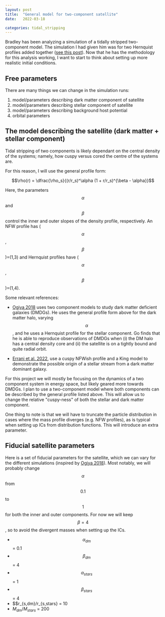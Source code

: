 ```yaml
---
layout: post
title:  "General model for two-component satellite"
date:   2022-03-18

categories: tidal_stripping
---
```


Bradley has been analyzing a simulation of a tidally stripped two-component model. The simulation I had given him was for two Hernquist profiles added together (<a href="https://ndrakos.github.io/blog/tidal_stripping/Two_Component_System/">see this post</a>). Now that he has the methodology for this analysis working, I want to start to think about setting up more realistic initial conditions.

## Free parameters

There are many things we can change in the simulation runs:

1. model/parameters describing dark matter component of satellite
2. model/parameters describing stellar component of satellite
3. model/parameters describing background host potential
4. orbital parameters


## The model describing the satellite (dark matter + stellar component)

Tidal stripping of two components is likely dependant on the central density of the systems; namely, how cuspy versus cored the centre of the systems are.

For this reason, I will use the general profile form:

$$\rho(r) = \dfrac{\rho_s}{(r/r_s)^\alpha (1 + r/r_s)^{\beta - \alpha}}$$

Here, the parameters $$\alpha$$ and $$\beta$$ control the inner and outer slopes of the density profile, respectively. An NFW profile has ($$\alpha$$, $$\beta$$)=(1,3) and Hernquist profiles have  ($$\alpha$$, $$\beta$$)=(1,4).

Some relevant references:

- <a href="https://ui.adsabs.harvard.edu/abs/2018MNRAS.480L.106O/abstract">Ogiya 2018</a> uses two component models to study dark matter deficient galaxies (DMDGs). He uses the general profile form above for the dark matter halo, varying $$\alpha$$, and he uses a Hernquist profile for the stellar component. Go finds that he is able to reproduce observations of DMDGs when  (i) the DM halo has a central density core and (ii) the satellite is on a tightly bound and quite radial orbit.

- <a href=https://arxiv.org/abs/2203.02513>Errani et al. 2022</a>, use a cuspy NFWish profile and a King model to demonstrate the possible origin of a stellar stream from a dark matter dominant galaxy.

For this project we will mostly be focusing on the dynamics of a two component system in energy space, but likely geared more towards DMDGs. I plan to use a two-component model where both components can be described by the general profile listed above. This will allow us to change the relative "cuspy-ness" of both the stellar and dark matter component.

One thing to note is that we will have to truncate the particle distribution in cases where the mass profile diverges (e.g. NFW profiles), as is typical when setting up ICs from distribution functions. This will introduce an extra parameter.

## Fiducial satellite parameters

Here is a set of fiducial parameters for the satellite, which we can vary for the different simulations (inspired by <a href="https://ui.adsabs.harvard.edu/abs/2018MNRAS.480L.106O/abstract">Ogiya 2018</a>). Most notably, we will probably change $$\alpha$$ from $$0.1$$ to $$1$$ for both the inner and outer components. For now we will keep $$\beta=4$$, so to avoid the divergent masses when setting up the ICs.


- $$\alpha_{dm}$$ = 0.1
- $$\beta_{dm}$$ = 4
- $$\alpha_{stars}$$ =  1
- $$\beta_{stars}$$ = 4
- $$r_{s,dm}/r_{s,stars} = 10
- $M_{dm}/M_{stars}$ =  200
